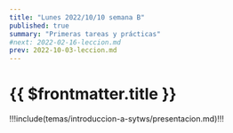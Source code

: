 ```yaml
---
title: "Lunes 2022/10/10 semana B"
published: true
summary: "Primeras tareas y prácticas"
#next: 2022-02-16-leccion.md
prev: 2022-10-03-leccion.md
---
```


# {{ $frontmatter.title }}

!!!include(temas/introduccion-a-sytws/presentacion.md)!!!

